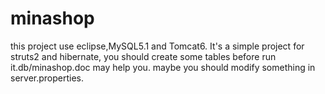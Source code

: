 minashop
========

this project use eclipse,MySQL5.1 and Tomcat6.
It's a simple project for struts2 and hibernate,
you should create some tables before run it.db/minashop.doc may help you.
maybe you should modify something in server.properties.
